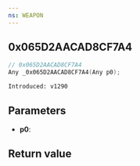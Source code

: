 ```yaml
---
ns: WEAPON
---
```

## 0x065D2AACAD8CF7A4

```c
// 0x065D2AACAD8CF7A4
Any _0x065D2AACAD8CF7A4(Any p0);
```

```
Introduced: v1290
```

## Parameters
* **p0**:

## Return value
